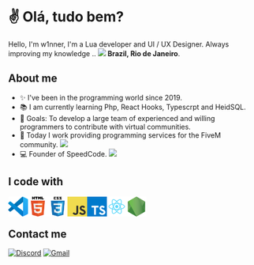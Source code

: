   
<h1> ✌ Olá, tudo bem?</h1>


<p> Hello, I'm w1nner, I'm a Lua developer and UI / UX Designer. Always improving my knowledge .. <img src="https://i.pinimg.com/originals/3f/7e/4e/3f7e4eff7c96e9fe4b8b4b1ff3f7bdb5.gif" width="13" /> <b>Brazil, Rio de Janeiro</b>.
<p>

## About me

- ✨ I've been in the programming world since 2019.
- 📚 I am currently learning Php, React Hooks, Typescrpt and HeidSQL.
- 🎯 Goals: To develop a large team of experienced and willing programmers to contribute with virtual communities.
- 🎲 Today I work providing programming services for the FiveM community.  <img src="https://media3.giphy.com/media/vKCuUN5LxiDKMjemk9/giphy.gif" width="13" /> 
- 💻 Founder of SpeedCode.  <img src="https://i.pinimg.com/originals/3f/7e/4e/3f7e4eff7c96e9fe4b8b4b1ff3f7bdb5.gif" width="13" /> 

## I code with

<img align="left" title="Visual Studio Code" alt="Visual Studio Code" width="40px" src="https://raw.githubusercontent.com/github/explore/80688e429a7d4ef2fca1e82350fe8e3517d3494d/topics/visual-studio-code/visual-studio-code.png" />

<img align="left" title="HTML5" alt="HTML5" width="40px" src="https://raw.githubusercontent.com/github/explore/80688e429a7d4ef2fca1e82350fe8e3517d3494d/topics/html/html.png" />

<img align="left" title="CSS3" alt="CSS3" width="40px" src="https://raw.githubusercontent.com/github/explore/80688e429a7d4ef2fca1e82350fe8e3517d3494d/topics/css/css.png" />

<img align="left" title="Javascript" alt="Javascript" width="40px" src="https://raw.githubusercontent.com/github/explore/80688e429a7d4ef2fca1e82350fe8e3517d3494d/topics/javascript/javascript.png" />

<img align="left" title="Typescript" alt="Typescript" width="40px" src="https://raw.githubusercontent.com/github/explore/80688e429a7d4ef2fca1e82350fe8e3517d3494d/topics/typescript/typescript.png" />

<img align="left" title="React and React Native" alt="React and React Native" width="40px" src="https://raw.githubusercontent.com/github/explore/80688e429a7d4ef2fca1e82350fe8e3517d3494d/topics/react/react.png" />

<img align="left" title="Nodejs" alt="Nodejs" width="40px" src="https://raw.githubusercontent.com/github/explore/80688e429a7d4ef2fca1e82350fe8e3517d3494d/topics/nodejs/nodejs.png" />


<br />
<br />

<h2>Contact me </h2>

<p><a href="https://discord.gg/s4zh9SFFCN" target="_blank"><img alt="Discord" src="https://img.shields.io/badge/Discord-%230077B5.svg?&style=for-the-badge&logo=discord&logoColor=white" /></a>
<a href="mailto:speedcodesuporte@gmail.com" target="_blank"><img alt="Gmail" src="https://img.shields.io/badge/Email-%230077B5.svg?&style=for-the-badge&logo=microsoft-outlook&logoColor=white" /></a>
</p>
